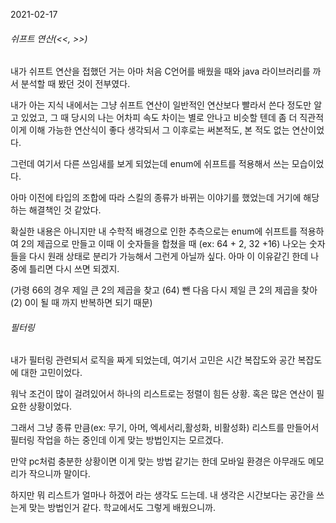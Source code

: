 2021-02-17



###### 쉬프트 연산(<<, >>)



내가 쉬프트 연산을 접했던 거는 아마 처음 C언어를 배웠을 때와 java 라이브러리를 까서 분석할 때 봤던 것이 전부였다.

내가 아는 지식 내에서는 그냥 쉬프트 연산이 일반적인 연산보다 빨라서 쓴다 정도만 알고 있었고, 그 때 당시의 나는 어차피 속도 차이는 별로 안나고 비슷할 텐데 좀 더 직관적이게 이해 가능한 연산식이 좋다 생각되서 그 이후로는 써본적도, 본 적도 없는 연산이었다.



그런데 여기서 다른 쓰임새를 보게 되었는데 enum에 쉬프트를 적용해서 쓰는 모습이었다. 

아마 이전에 타입의 조합에 따라 스킬의 종류가 바뀌는 이야기를 했었는데 거기에 해당하는 해결책인 것 같았다.



확실한 내용은 아니지만 내 수학적 배경으로 인한 추측으로는 enum에 쉬프트를 적용하여 2의 제곱으로 만들고 이때 이 숫자들을 합쳤을 때 (ex: 64 + 2, 32 +16)  나오는 숫자들을 다시 원래 상태로 분리가 가능해서 그런게 아닐까 싶다. 아마 이 이유같긴 한데 나중에 틀리면 다시 쓰면 되겠지.



(가령 66의 경우 제일 큰 2의 제곱을 찾고 (64) 뺀 다음 다시 제일 큰 2의 제곱을 찾아(2) 0이 될 때 까지 반복하면 되기 때문)





###### 필터링



내가 필터링 관련되서 로직을 짜게 되었는데, 여기서 고민은 시간 복잡도와 공간 복잡도에 대한 고민이었다.

워낙 조건이 많이 걸려있어서 하나의 리스트로는 정렬이 힘든 상황. 혹은 많은 연산이 필요한 상황이었다.



그래서 그냥 종류 만큼(ex: 무기, 아머, 엑세서리,활성화, 비활성화) 리스트를 만들어서 필터링 작업을 하는 중인데 이게 맞는 방법인지는 모르겠다.



만약 pc처럼 충분한 상황이면 이게 맞는 방법 같기는 한데 모바일 환경은 아무래도 메모리가 작으니까 말이다.



하지만 뭐 리스트가 얼마나 하겠어 라는 생각도 드는데. 내 생각은 시간보다는 공간을 쓰는게 맞는 방법인거 같다. 학교에서도 그렇게 배웠으니까.

